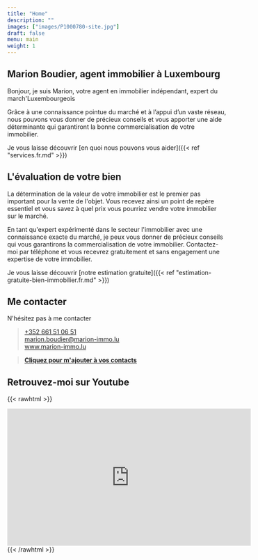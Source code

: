```yaml
---
title: "Home"
description: ""
images: ["images/P1000780-site.jpg"]
draft: false
menu: main
weight: 1
---
```


## Marion Boudier, agent immobilier à Luxembourg

Bonjour, je suis Marion, votre agent en immobilier indépendant, expert du march'Luxembourgeois

Grâce à une connaissance pointue du marché et à l’appui d’un vaste réseau, nous pouvons vous donner de précieux conseils et vous apporter une aide déterminante qui garantiront la bonne commercialisation de votre immobilier.  

Je vous laisse découvrir [en quoi nous pouvons vous aider]({{< ref  "services.fr.md" >}})


## L'évaluation de votre bien

La détermination de la valeur de votre immobilier est le premier pas important pour la vente de l'objet. Vous recevez ainsi un point de repère essentiel et vous savez à quel prix vous pourriez vendre votre immobilier sur le marché. 

En tant qu'expert expérimenté dans le secteur l'immobilier avec une connaissance exacte du marché, je peux vous donner de précieux conseils qui vous garantirons la commercialisation de votre immobilier. Contactez-moi par téléphone et vous recevrez gratuitement et sans engagement une expertise de votre immobilier.

Je vous laisse découvrir [notre estimation gratuite]({{< ref "estimation-gratuite-bien-immobilier.fr.md" >}})


## Me contacter

N'hésitez pas à me contacter

> <a href="tel:+352%20661%2051%2006%2051">+352 661 51 06 51</a>  
> <a href="mailto:marion.boudier@marion-immo.lu" alt="Email">marion.boudier@marion-immo.lu</a>   
> <a href="https://www.marion-immo.lu" >www.marion-immo.lu</a>   

> [**Cliquez pour m'ajouter à vos contacts**](/vcard/marion_boudier_immobilier.vcf)

## Retrouvez-moi sur Youtube

{{< rawhtml >}}
<div class="youtubevideowrap">
    <div class="video-container">
    <iframe width="560" height="315" src="https://www.youtube.com/embed/Y4GGS9TNRoI" frameborder="0" allow="accelerometer; autoplay; encrypted-media; gyroscope; picture-in-picture" allowfullscreen></iframe>
    </div>
</div>
{{< /rawhtml >}}
